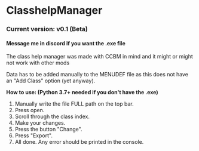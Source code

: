 # ClasshelpManager
<h3>Current version: v0.1 (Beta)</h3>
<h4>Message me in discord if you want the .exe file</h4>
<p>The class help manager was made with CCBM in mind and it might or might not work with other mods</p>

<p>Data has to be added manually to the MENUDEF file as this does not have an "Add Class" option (yet anyway).</p>
<strong>How to use: (Python 3.7+ needed if you don't have the .exe)</strong>
<ol>
  <li>Manually write the file FULL path on the top bar.</li>
  <li>Press open.</li>
  <li>Scroll through the class index.</li>
  <li>Make your changes.</li>
  <li>Press the button "Change".</li>
  <li>Press "Export".</li>
  <li>All done. Any error should be printed in the console.</li>
 </ol>
